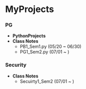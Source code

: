 # MyProjects

### **PG**
- **PythonProjects** 
- **Class Notes**
    - PB1_Sem1.py (05/20 ~ 06/30)
    - PG1_Sem2.py (07/01 ~ )
    
### **Security**
- **Class Notes**
    - Secuirty1_Sem2 (07/01 ~ )

